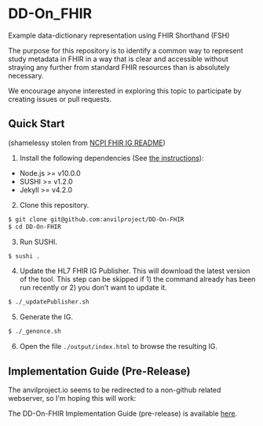 # DD-On_FHIR
Example data-dictionary representation using FHIR Shorthand (FSH) 

The purpose for this repository is to identify a common way to represent study metadata in FHIR in a way that is clear and accessible without straying any further from standard FHIR resources than is absolutely necessary. 

We encourage anyone interested in exploring this topic to participate by creating issues or pull requests.

## Quick Start
(shamelessy stolen from [NCPI FHIR IG README](https://github.com/NIH-NCPI/ncpi-fhir-ig))

1. Install the following dependencies (See [the instructions](https://fshschool.org/docs/sushi/installation/)):

- Node.js >= v10.0.0
- SUSHI >= v1.2.0
- Jekyll >= v4.2.0

2. Clone this repository.

```bash
$ git clone git@github.com:anvilproject/DD-On-FHIR
$ cd DD-On-FHIR
```

3. Run SUSHI.

```bash
$ sushi .
```

4. Update the HL7 FHIR IG Publisher. This will download the latest version of the tool. This step can be skipped if 1) the command already has been run recently or 2) you don't want to update it.

```bash
$ ./_updatePublisher.sh
```

5. Generate the IG.

```bash
$ ./_genonce.sh
```

6. Open the file `./output/index.html` to browse the resulting IG.

## Implementation Guide (Pre-Release)
The anvilproject.io seems to be redirected to a non-github related webserver, so I'm hoping this will work:

The DD-On-FHIR Implementation Guide (pre-release) is available [here](http://torstees.github.io/DD-On-FHIR/).
